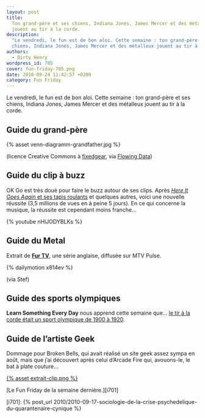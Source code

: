 ```yaml
---
layout: post
title:
  Ton grand-père et ses chiens, Indiana Jones, James Mercer et des métalleux
  jouent au tir à la corde.
description:
  "Le vendredi, le fun est de bon aloi. Cette semaine : ton grand-père et ses
  chiens, Indiana Jones, James Mercer et des métalleux jouent au tir à la corde."
authors:
  - Dirty Henry
wordpress_id: 705
cover: fun-friday-705.png
date: 2010-09-24 11:42:57 +0200
category: Fun Friday
---
```


Le vendredi, le fun est de bon aloi. Cette semaine : ton grand-père et ses
chiens, Indiana Jones, James Mercer et des métalleux jouent au tir à la corde.

## Guide du grand-père

{% asset venn-diagramm-grandfather.jpg %}

(licence Creative Commons à
[fixedgear](http://www.flickr.com/photos/fixedgear/4159465921/), via
[Flowing Data](http://flowingdata.com/2010/09/17/venn-your-grandfather/))

## Guide du clip à buzz

OK Go est très doué pour faire le buzz autour de ses clips. Après
[_Here It Goes Again_ et ses tapis roulants](http://www.youtube.com/watch?v=dTAAsCNK7RA)
et quelques autres, voici une nouvelle réussite (3,5 millions de vues en à peine
5 jours). En ce qui concerne la musique, la réussite est cependant moins
franche…

{% youtube nHlJODYBLKs %}

## Guide du Metal

Extrait de [**Fur TV**](http://fr.wikipedia.org/wiki/Fur_TV), une série
anglaise, diffusée sur MTV Pulse.

{% dailymotion x814ev %}

(via Stef)

## Guide des sports olympiques

**Learn Something Every Day** nous apprend cette semaine que…
[le tir à la corde était un sport olympique de 1900 à 1920](http://cargocollective.com/learnsomethingeveryday/642495/September-18).

## Guide de l’artiste Geek

Dommage pour Broken Bells, qui avait réalisé un site geek assez sympa en août,
mais que j’ai découvert après celui d’Arcade Fire qui, avouons-le, le bat à
plate couture…

[{% asset extrait-clip.png %}](http://www.brokenbells.com/october/)

[Le Fun Friday de la semaine dernière.][i701]

[i701]:
{% post_url 2010/2010-09-17-sociologie-de-la-crise-psychedelique-du-quarantenaire-cynique %}
